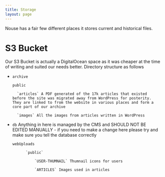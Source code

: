 ```yaml
---
title: Storage
layout: page
---
```


Nouse has a fair few different places it stores current and historical files.

# S3 Bucket

Our S3 Bucket is actually a DigitalOcean space as it was cheaper at the time of writing and suited our needs better. 
Directory structure as follows

- `archive`

	`public`
	
		`articles` A PDF generated of the 17k articles that existed before the site was migrated away from WordPress for posterity. They are linked to from the website in various places and form a core part of our archive

		`images` All the images from articles written in WordPress
		
- `db` Anything in here is managed by the CMS and SHOULD NOT BE EDITED MANUALLY - if you need to make a change here please try and make sure you tell the database correctly
	
	`webUploads`
	
			`public`
			
				`USER-THUMNAIL` Thumnail icons for users
				
				`ARTICLES` Images used in articles